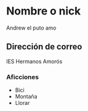 # Nombre o nick

Andrew el puto amo 

## Dirección de correo

IES Hermanos Amorós

### Aficciones

- Bici
- Montaña
- Llorar

